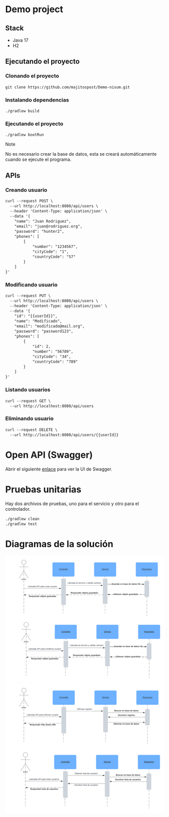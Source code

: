 # Demo project
## Stack
- Java 17
- H2
## Ejecutando el proyecto

### Clonando el proyecto
```shell
git clone https://github.com/majitospost/Demo-nisum.git
```
### Instalando dependencias
```shell
./gradlew build
```
### Ejecutando el proyecto
```shell
./gradlew bootRun
```
> [!NOTE]
> No es necesario crear la base de datos, esta se creará automáticamente cuando se ejecute el programa.
## APIs

### Creando usuario
```shell
curl --request POST \
  --url http://localhost:8080/api/users \
  --header 'Content-Type: application/json' \
  --data '{
	"name": "Juan Rodriguez",
	"email": "juan@rodriguez.org",
	"password": "hunter2",
	"phones": [
		{
			"number": "1234567",
			"cityCode": "1",
			"countryCode": "57"
		}
	]
}'
```
### Modificando usuario
```shell
curl --request PUT \
  --url http://localhost:8080/api/users \
  --header 'Content-Type: application/json' \
  --data '{
	"id": "{{userId}}",
	"name": "Modificado",
	"email": "modificado@mail.org",
	"password": "password123",
	"phones": [
		{
			"id": 2,
			"number": "56789",
			"cityCode": "34",
			"countryCode": "789"
		}
	]
}'
```
### Listando usuarios
```shell
curl --request GET \
  --url http://localhost:8080/api/users
```

### Eliminando usuario
```shell
curl --request DELETE \
  --url http://localhost:8080/api/users/{{userId}}
```
# Open API (Swagger)
Abrir el siguiente [enlace](http://localhost:8080/api/swagger-ui/index.html) para ver la UI de Swagger.

# Pruebas unitarias
Hay dos archivos de pruebas, uno para el servicio y otro para el controlador.
```shell
./gradlew clean
./gradlew test
```

# Diagramas de la solución

![](guardar-modificar.png)
![](eliminar-listar.png)
